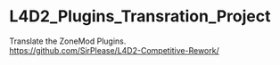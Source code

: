 # L4D2_Plugins_Transration_Project
Translate the ZoneMod Plugins.  
https://github.com/SirPlease/L4D2-Competitive-Rework/
